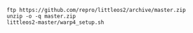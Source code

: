 	ftp https://github.com/repro/littleos2/archive/master.zip
	unzip -o -q master.zip
	littleos2-master/warp4_setup.sh

